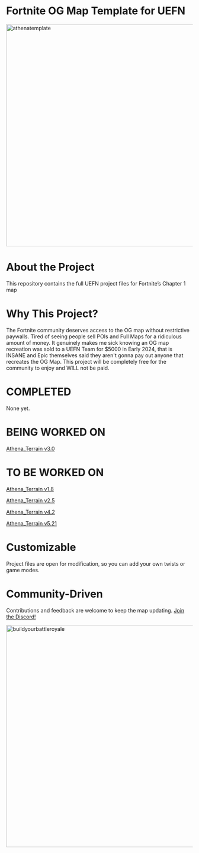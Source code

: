 # Fortnite OG Map Template for UEFN

<img width="800" height="600" alt="athenatemplate" src="https://github.com/user-attachments/assets/b0673962-d123-4dc3-be3a-eb2c27eb1aae" />

# About the Project
This repository contains the full UEFN project files for Fortnite’s Chapter 1 map

# Why This Project?
The Fortnite community deserves access to the OG map without restrictive paywalls. Tired of seeing people sell POIs and Full Maps for a ridiculous amount of money. It genuinely makes me sick knowing an OG map recreation was sold to a UEFN Team for $5000 in Early 2024, that is INSANE and Epic themselves said they aren't gonna pay out anyone that recreates the OG Map. This project will be completely free for the community to enjoy and WILL not be paid.

# COMPLETED
None yet.

# BEING WORKED ON
[Athena_Terrain v3.0](https://github.com/zqvb/AthenaTemplate/tree/Fortnite-3.0)

# TO BE WORKED ON
[Athena_Terrain v1.8](https://github.com/zqvb/AthenaTemplate/tree/Fortnite-1.8)

[Athena_Terrain v2.5](https://github.com/zqvb/AthenaTemplate/tree/Fortnite-2.5)

[Athena_Terrain v4.2](https://github.com/zqvb/AthenaTemplate/tree/Fortnite-4.2)

[Athena_Terrain v5.21](https://github.com/zqvb/AthenaTemplate/tree/Fortnite-5.21)

# Customizable
Project files are open for modification, so you can add your own twists or game modes.

# Community-Driven
Contributions and feedback are welcome to keep the map updating.
[Join the Discord!](https://discord.gg/bZzJWQbMDs)

<img width="600" height="600" alt="buildyourbattleroyale" src="https://github.com/user-attachments/assets/80a598d4-9604-4599-9ef9-dbe76dd820bf" />
